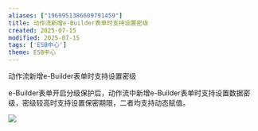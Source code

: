```yaml
---
aliases: ["1969951386609791459"]
title: 动作流新增e-Builder表单时支持设置密级
created: 2025-07-15
modified: 2025-07-15
tags: ['ESB中心']
theme: ESB中心
---
```


动作流新增e-Builder表单时支持设置密级

e-Builder表单开启分级保护后，动作流中新增e-Builder表单时支持设置数据密级，密级较高时支持设置保密期限，二者均支持动态赋值。

![](20bfe745f3b6a8cca5118a9125c27e6c.jpg)